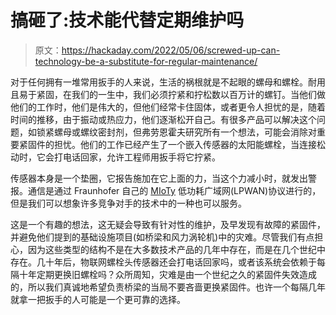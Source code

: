 # 搞砸了:技术能代替定期维护吗

> 原文：<https://hackaday.com/2022/05/06/screwed-up-can-technology-be-a-substitute-for-regular-maintenance/>

对于任何拥有一堆常用扳手的人来说，生活的祸根就是不起眼的螺母和螺栓。耐用且易于紧固，在我们的一生中，我们必须拧紧和拧松数以百万计的螺钉。当他们做他们的工作时，他们是伟大的，但他们经常卡住固体，或者更令人担忧的是，随着时间的推移，由于振动或热应力，他们逐渐松开自己。有很多产品可以解决这个问题，如锁紧螺母或螺纹密封剂，但弗劳恩霍夫研究所有一个想法，可能会消除对重要紧固件的担忧。他们的工作已经产生了一个嵌入传感器的太阳能螺栓，当连接松动时，它会打电话回家，允许工程师用扳手将它拧紧。

传感器本身是一个垫圈，它报告施加在它上面的力，当这个力减小时，就发出警报。通信是通过 Fraunhofer 自己的 [MIoTy](https://mioty-alliance.com/) 低功耗广域网(LPWAN)协议进行的，但是我们可以想象许多竞争对手的技术中的一种也可以服务。

这是一个有趣的想法，这无疑会导致有针对性的维护，及早发现有故障的紧固件，并避免他们提到的基础设施项目(如桥梁和风力涡轮机)中的灾难。尽管我们有点担心，因为这些类型的结构不是在大多数技术产品的几年中存在，而是在几个世纪中存在。几十年后，物联网螺栓头传感器还会打电话回家吗，或者该系统会依赖于每隔十年定期更换旧螺栓吗？众所周知，灾难是由一个世纪之久的紧固件失效造成的，所以我们真诚地希望负责桥梁的当局不要吝啬更换紧固件。也许一个每隔几年就拿一把扳手的人可能是一个更可靠的选择。